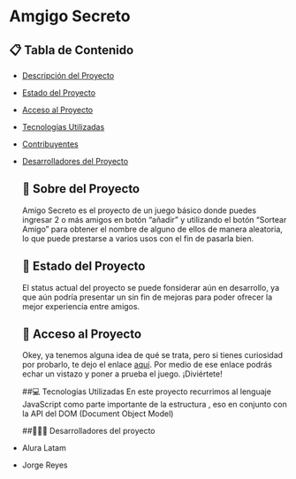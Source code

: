 # Amgigo Secreto

## 📋 Tabla de Contenido
- [Descripción del Proyecto](#-descripción-del-proyecto)
- [Estado del Proyecto](#-estado-del-proyecto)
- [Acceso al Proyecto](#-acceso-al-proyecto)
- [Tecnologías Utilizadas](#-tecnologías-utilizadas)
- [Contribuyentes](#-contribuyentes)
- [Desarrolladores del Proyecto](#-desarrolladores-del-proyecto)

   ## 📝 Sobre del Proyecto
  Amigo Secreto es el proyecto de un juego básico donde puedes ingresar 2 o más amigos en botón “añadir” y utilizando el botón “Sortear Amigo” para obtener el nombre de alguno de ellos de manera aleatoria, lo que puede prestarse a varios usos con el fin de pasarla bien.

  ## 🚧 Estado del Proyecto
  El status actual del proyecto se puede fonsiderar aún en desarrollo, ya que aún podría presentar un sin fin de mejoras para poder ofrecer la mejor experiencia entre amigos.

  ## 🔗 Acceso al Proyecto
  Okey, ya tenemos alguna idea de qué se trata, pero si tienes curiosidad por probarlo, te dejo el enlace [aquí](https://jorgereyrodz.github.io/Challenge-amigo-secreto/). Por medio de ese enlace podrás echar un vistazo y poner a prueba el juego. ¡Diviértete!

  ##💻 Tecnologías Utilizadas
  En este proyecto recurrimos al lenguaje JavaScript como parte importante de la estructura , eso en conjunto con la API del DOM (Document Object Model)

  ##👨🏿‍💻 Desarrolladores del proyecto
- Alura Latam
- Jorge Reyes
